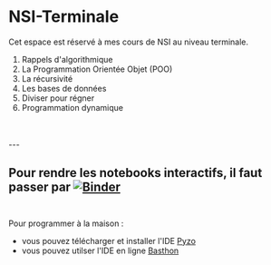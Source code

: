# NSI-Terminale

Cet espace est réservé à mes cours de NSI au niveau terminale.

1. Rappels d'algorithmique
2. La Programmation Orientée Objet (POO)
3. La récursivité
4. Les bases de données
5. Diviser pour régner
6. Programmation dynamique

<br>
<br>
---

Pour rendre les notebooks interactifs, il faut passer par [![Binder](https://mybinder.org/badge_logo.svg)](https://mybinder.org/v2/gh/lebonprof/NSI-Terminale/HEAD)
<br>
<br>
---


Pour programmer à la maison :

* vous pouvez télécharger et installer l'IDE [Pyzo](https://pyzo.org/start.html)
* vous pouvez utilser l'IDE en ligne [Basthon](https://console.basthon.fr/)
